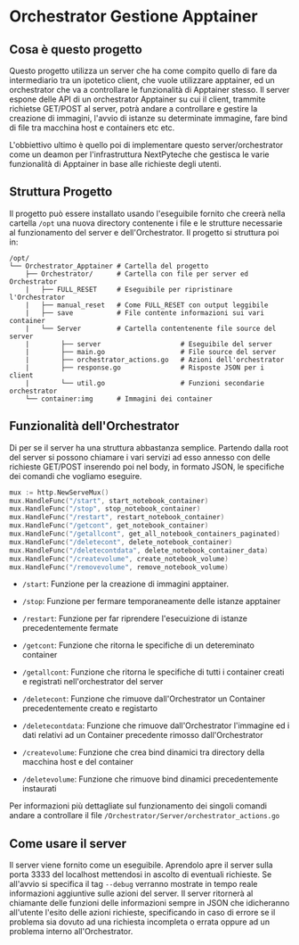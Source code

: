 # Orchestrator Gestione Apptainer

## Cosa è questo progetto

Questo progetto utilizza un server che ha come compito quello di fare da intermediario tra un ipotetico client, che vuole utilizzare apptainer, ed un orchestrator che va a controllare le funzionalità di Apptainer stesso. Il server espone delle API di un orchestrator Apptainer su cui il client, trammite richietse GET/POST al server, potrà andare a controllare e gestire la creazione di immagini, l'avvio di istanze su determinate immagine, fare bind di file tra macchina host e containers etc etc.

L'obbiettivo ultimo è quello poi di implementare questo server/orchestrator come un deamon per l'infrastruttura NextPyteche che gestisca le varie funzionalità di Apptainer in base alle richieste degli utenti.

## Struttura Progetto

Il progetto può essere installato usando l'eseguibile fornito che creerà nella cartella `/opt` una nuova directory contenente i file e le strutture necessarie al funzionamento del server e dell'Orchestrator. Il progetto si struttura poi in:

```
/opt/
└── Orchestrator_Apptainer # Cartella del progetto
    ├── Orchestrator/      # Cartella con file per server ed Orchestrator
    |   ├── FULL_RESET     # Eseguibile per ripristinare l'Orchestrator
    |   ├── manual_reset   # Come FULL_RESET con output leggibile
    |   ├── save           # File contente informazioni sui vari container
    |   └── Server         # Cartella contentenente file source del server 
    |        ├── server                    # Eseguibile del server
    |        ├── main.go                   # File source del server
    |        ├── orchestrator_actions.go   # Azioni dell'orchestrator
    |        ├── response.go               # Risposte JSON per i client
    |        └── util.go                   # Funzioni secondarie orchestrator
    └── container:img      # Immagini dei container
```

## Funzionalità dell'Orchestrator

Di per se il server ha una struttura abbastanza semplice. Partendo dalla root del server si possono chiamare i vari servizi ad esso annesso con delle richieste GET/POST inserendo poi nel body, in formato JSON, le specifiche dei comandi che vogliamo eseguire.

```go
mux := http.NewServeMux()
mux.HandleFunc("/start", start_notebook_container)
mux.HandleFunc("/stop", stop_notebook_container)
mux.HandleFunc("/restart", restart_notebook_container)
mux.HandleFunc("/getcont", get_notebook_container)
mux.HandleFunc("/getallcont", get_all_notebook_containers_paginated)
mux.HandleFunc("/deletecont", delete_notebook_container)
mux.HandleFunc("/deletecontdata", delete_notebook_container_data)
mux.HandleFunc("/createvolume", create_notebook_volume)
mux.HandleFunc("/removevolume", remove_notebook_volume)
```

- `/start`: Funzione per la creazione di immagini apptainer.
  
- `/stop`: Funzione per fermare temporaneamente delle istanze apptainer
  
- `/restart`: Funzione per far riprendere l'esecuizione di istanze precedentemente fermate
  
- `/getcont`: Funzione che ritorna le specifiche di un detereminato container
  
- `/getallcont`: Funzione che ritorna le specifiche di tutti i container creati e registrati nell'orchestrator del server
  
- `/deletecont`: Funzione che rimuove dall'Orchestrator un Container precedentemente creato e registarto
  
- `/deletecontdata`: Funzione che rimuove dall'Orchestrator l'immagine ed i dati relativi ad un Container precedente rimosso dall'Orchestrator
  
- `/createvolume`: Funzione che crea bind dinamici tra directory della macchina host e del container
  
- `/deletevolume`: Funzione che rimuove bind dinamici precedentemente instaurati

Per informazioni più dettagliate sul funzionamento dei singoli comandi andare a controllare il file `/Orchestrator/Server/orchestrator_actions.go`

## Come usare il server

Il server viene fornito come un eseguibile. Aprendolo apre il server sulla porta 3333 del localhost mettendosi in ascolto di eventuali richieste. Se all'avvio si specifica il tag `--debug` verranno mostrate in tempo reale informazioni aggiuntive sulle azioni del server. Il server ritornerà al chiamante delle funzioni delle informazioni sempre in JSON che idicheranno all'utente l'esito delle azioni richieste, specificando in caso di errore se il problema sia dovuto ad una richiesta incompleta o errata oppure ad un problema interno all'Orchestrator.
